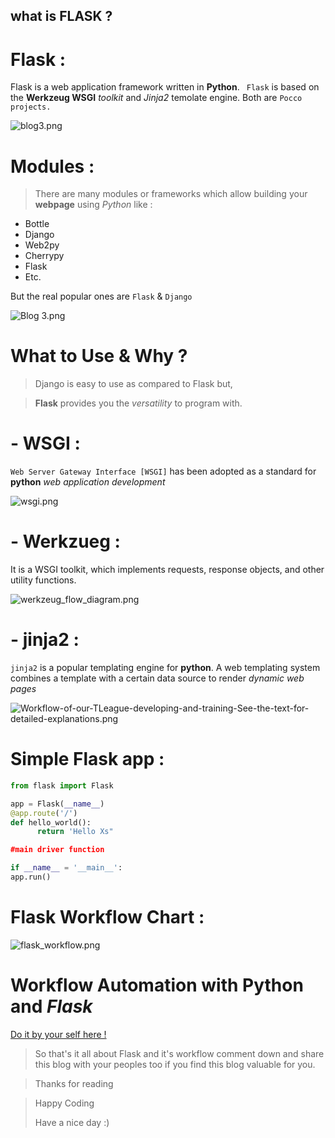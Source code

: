 ## what is FLASK ?

# Flask :

Flask is a web application framework written in **Python**. ` Flask` is based on the **Werkzeug WSGI** *toolkit* and *Jinja2* temolate engine. Both are ` Pocco projects. `



![blog3.png](https://cdn.hashnode.com/res/hashnode/image/upload/v1649999280843/IJcYA_y8e.png)


# Modules :

> There are many modules or frameworks which allow building your **webpage** using *Python* like : 


- Bottle
- Django
- Web2py
- Cherrypy
- Flask
- Etc.

But the real popular ones are ` Flask ` & ` Django `


![Blog 3.png](https://cdn.hashnode.com/res/hashnode/image/upload/v1649999351527/jlfRKLR8Q.png)

# What to Use & Why ?

> Django is easy to use as compared to Flask but,


> **Flask** provides you the *versatility* to program with.

# - WSGI : 
`Web Server Gateway Interface [WSGI]` has been adopted as a standard for **python** *web application development*


![wsgi.png](https://cdn.hashnode.com/res/hashnode/image/upload/v1650002014285/5YgFgQ6bT.png)

# -  Werkzueg :
 It is a WSGI toolkit, which implements requests, response objects, and other utility functions.


![werkzeug_flow_diagram.png](https://cdn.hashnode.com/res/hashnode/image/upload/v1650002022585/eIc23u_LR.png)

 # -  jinja2 : 
`jinja2` is a popular templating engine for **python**. A web templating system combines a template with a certain data source to render *dynamic web pages*


![Workflow-of-our-TLeague-developing-and-training-See-the-text-for-detailed-explanations.png](https://cdn.hashnode.com/res/hashnode/image/upload/v1650002031889/Fc3raA89y.png)

# Simple Flask app :


``` python
from flask import Flask

app = Flask(__name__)
@app.route('/')
def hello_world():
      return 'Hello Xs"

#main driver function 

if __name__ = '__main__':
app.run()
``` 

# Flask Workflow Chart :


![flask_workflow.png](https://cdn.hashnode.com/res/hashnode/image/upload/v1650002847034/684JzHNyY.png)

# Workflow Automation with Python and *Flask* 

[Do it by your self here !](https://www.twilio.com/docs/sms/tutorials/workflow-automation-python-flask) 

> So that's it all about Flask and it's workflow
comment down and share this blog with your peoples too if you find this blog valuable for you.


> <p>Thanks for reading </p>

> <p> Happy Coding </p>
> <p>Have a nice day :)</p>
